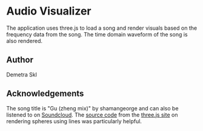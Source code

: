 # Audio Visualizer 

The application uses three.js to load a song and render visuals based on the frequency data from the song. The time domain waveform of the song is also rendered.  


## Author 

Demetra Skl

## Acknowledgements

The song title is "Gu (zheng mix)" by shamangeorge and can also be listened to on [Soundcloud](https://soundcloud.com/shamangeorge/guzheng).
The [source code](https://github.com/mrdoob/three.js/blob/master/examples/canvas_lines_sphere.html) from the [three.js site](https://threejs.org/examples/) on rendering spheres using lines was particularly helpful.